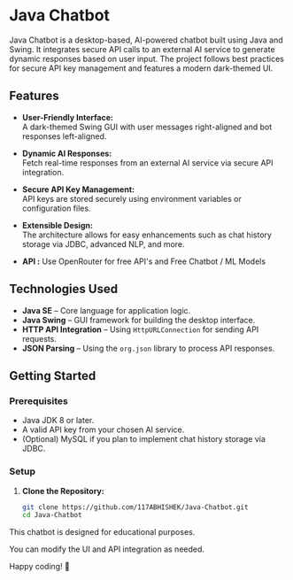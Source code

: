 
# Java Chatbot

Java Chatbot is a desktop-based, AI-powered chatbot built using Java and Swing. It integrates secure API calls to an external AI service to generate dynamic responses based on user input. The project follows best practices for secure API key management and features a modern dark-themed UI.

## Features

- **User-Friendly Interface:**  
  A dark-themed Swing GUI with user messages right-aligned and bot responses left-aligned.
  
- **Dynamic AI Responses:**  
  Fetch real-time responses from an external AI service via secure API integration.

- **Secure API Key Management:**  
  API keys are stored securely using environment variables or configuration files.

- **Extensible Design:**  
  The architecture allows for easy enhancements such as chat history storage via JDBC, advanced NLP, and more.
- **API :**
   Use OpenRouter for free API's and Free Chatbot / ML Models

## Technologies Used

- **Java SE** – Core language for application logic.
- **Java Swing** – GUI framework for building the desktop interface.
- **HTTP API Integration** – Using `HttpURLConnection` for sending API requests.
- **JSON Parsing** – Using the `org.json` library to process API responses.

## Getting Started

### Prerequisites

- Java JDK 8 or later.
- A valid API key from your chosen AI service.
- (Optional) MySQL if you plan to implement chat history storage via JDBC.

### Setup

1. **Clone the Repository:**
   ```sh
   git clone https://github.com/117ABHISHEK/Java-Chatbot.git
   cd Java-Chatbot


This chatbot is designed for educational purposes.

You can modify the UI and API integration as needed.

Happy coding! 🚀
